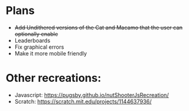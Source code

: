 # Plans
- ~~Add Undithered versions of the Cat and Macamo that the user can optionally enable~~
- Leaderboards
- Fix graphical errors
- Make it more mobile friendly

# Other recreations:
- Javascript: https://pugsby.github.io/nutShooterJsRecreation/
- Scratch: https://scratch.mit.edu/projects/1144637936/
